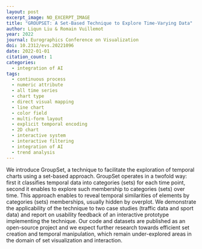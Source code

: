 ```yaml
---
layout: post
excerpt_image: NO_EXCERPT_IMAGE
title: "GROUPSET: A Set-Based Technique to Explore Time-Varying Data"
author: Liqun Liu & Romain Vuillemot
year: 2022
journal: Eurographics Conference on Visualization
doi: 10.2312/evs.20221096
date: 2022-01-01
citation_count: 1
categories:
  - integration of AI
tags:
  - continuous process
  - numeric attribute
  - all time series
  - chart type
  - direct visual mapping
  - line chart
  - color field
  - multi-form layout
  - explicit temporal encoding
  - 2D chart
  - interactive system
  - interactive filtering
  - integration of AI
  - trend analysis
---
```

We introduce GroupSet, a technique to facilitate the exploration of temporal charts using a set-based approach. GroupSet operates in a twofold way: first it classifies temporal data into categories (sets) for each time point, second it enables to explore such membership to categories (sets) over time. This approach enables to reveal temporal similarities of elements by categories (sets) memberships, usually hidden by overplot. We demonstrate the applicability of the technique to two case studies (traffic data and sport data) and report on usability feedback of an interactive prototype implementing the technique. Our code and datasets are published as an open-source project and we expect further research towards efficient set creation and temporal manipulation, which remain under-explored areas in the domain of set visualization and interaction.
